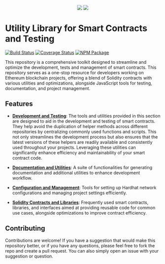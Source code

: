 <div align="center">
    <img src="https://github.com/1inch/solidity-utils/blob/master/.github/1inch_github_w.svg#gh-light-mode-only">
    <img src="https://github.com/1inch/solidity-utils/blob/master/.github/1inch_github_b.svg#gh-dark-mode-only">
</div>

# Utility Library for Smart Contracts and Testing

[![Build Status](https://github.com/1inch/solidity-utils/workflows/CI/badge.svg)](https://github.com/1inch/solidity-utils/actions)
[![Coverage Status](https://codecov.io/gh/1inch/solidity-utils/branch/master/graph/badge.svg?token=HJWBIVXQQA)](https://codecov.io/gh/1inch/solidity-utils)
[![NPM Package](https://img.shields.io/npm/v/@1inch/solidity-utils.svg)](https://www.npmjs.org/package/@1inch/solidity-utils)

This repository is a comprehensive toolkit designed to streamline and optimize the development, tests and management of smart contracts. This repository serves as a one-stop resource for developers working on Ethereum blockchain projects, offering a blend of Solidity contracts with various utilities and optimizations, alongside JavaScript tools for testing, documentation, and project management.

## Features

- **[Development and Testing](https://github.com/1inch/solidity-utils/docs/js/modules/src.md)**: The tools and utilities provided in this section are designed to aid in the development and testing of smart contracts. They help avoid the duplication of helper methods across different repositories by centralizing commonly used functions and scripts. This not only streamlines the development process but also ensures that the latest versions of these helpers are readily available and consistently used throughout your projects. Leveraging these utilities can significantly enhance efficiency and maintainability of your smart contract code.

- **[Documentation and Utilities](https://github.com/1inch/solidity-utils/utils/README.md)**: A suite of functionalities for generating documentation and additional utilities to enhance development workflow.

- **[Configuration and Management](https://github.com/1inch/solidity-utils/docs/js/modules/hardhat_setup.md)**: Tools for setting up Hardhat network configurations and managing project settings efficiently.

- **[Solidity Contracts and Libraries](https://github.com/1inch/solidity-utils/docs/contracts/SUMMARY.md)**: Frequently used smart contracts, libraries, and interfaces aimed at providing reusable code for common use cases, alongside optimizations to improve contract efficiency.

## Contributing

Contributions are welcome! If you have a suggestion that would make this repository better, or if you have any questions, please feel free to fork the repo and create a pull request. You can also simply open an issue with your suggestion or question.
